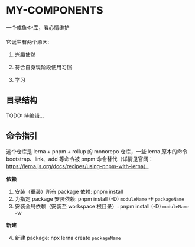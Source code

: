 # MY-COMPONENTS
一个咸鱼🐟库，看心情维护

它诞生有两个原因:

1. 兴趣使然

2. 符合自身现阶段使用习惯

3. 学习

## 目录结构
TODO: 待编辑...

## 命令指引 
这个仓库是 lerna + pnpm + rollup 的 monorepo 仓库，一些 lerna 原本的命令 bootstrap、link、add 等命令被 pnpm 命令替代（详情见官网：https://lerna.js.org/docs/recipes/using-pnpm-with-lerna）

**依赖**

1. 安装（重装）所有 package 依赖: pnpm install
2. 为指定 package 安装依赖: pnpm install (-D) `moduleName` -F `packageName`
3. 安装全局依赖（安装至 workspace 根目录）: pnpm install (-D) `moduleName` -w

**新建**

4. 新建 package: npx lerna create `packageName`